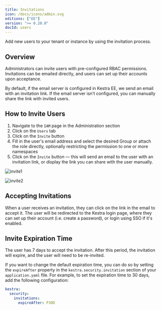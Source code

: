 ```yaml
---
title: Invitations
icon: /docs/icons/admin.svg
editions: ["EE"]
version: ">= 0.20.0"
docId: users
---
```


Add new users to your tenant or instance by using the invitation process.

## Overview

Administrators can invite users with pre-configured RBAC permissions. Invitations can be emailed directly, and users can set up their accounts upon acceptance.

By default, if the email server is configured in Kestra EE, we send an email with an invitation link. If the email server isn’t configured, you can manually share the link with invited users.

## How to Invite Users

1. Navigate to the `IAM` page in the Administration section
2. Click on the `Users` tab
3. Click on the `Invite` button
4. Fill in the user's email address and select the desired Group or attach the role directly, optionally restricting the permission to one or more namespaces
5. Click on the `Invite` button — this will send an email to the user with an invitation link, or display the link you can share with the user manually.

![invite1](/docs/enterprise/invitations/invite1.png)

![invite2](/docs/enterprise/invitations/invite2.png)

## Accepting Invitations

When a user receives an invitation, they can click on the link in the email to accept it. The user will be redirected to the Kestra login page, where they can set up their account (i.e. create a password), or login using SSO if it's enabled.

## Invite Expiration Time

The user has 7 days to accept the invitation. After this period, the invitation will expire, and the user will need to be re-invited.

If you want to change the default expiration time, you can do so by setting the `expireAfter` property in the `kestra.security.invitation` section of your `application.yaml` file. For example, to set the expiration time to 30 days, add the following configuration:

```yaml
kestra:
  security:
    invitations:
      expireAfter: P30D
```